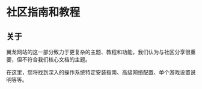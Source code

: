 # 社区指南和教程

## 关于
翼龙网站的这一部分致力于更复杂的主题、教程和功能，我们认为与社区分享很重要，但不符合我们核心文档的主题。

在这里，您将找到深入的操作系统特定安装指南、高级网络配置、单个游戏设置说明等等。
